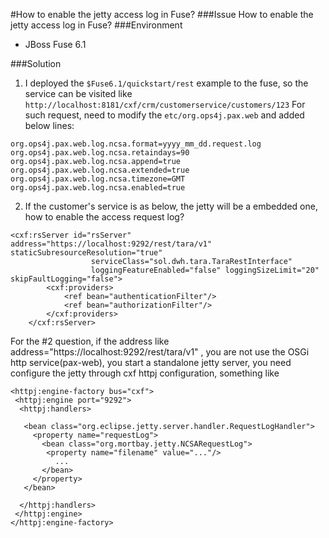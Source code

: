 #How to enable the jetty access log in Fuse?
###Issue
How to enable the jetty access log in Fuse?
###Environment

- JBoss Fuse 6.1

###Solution
1. I deployed the `$Fuse6.1/quickstart/rest` example to the fuse, so the service can be visited
like `http://localhost:8181/cxf/crm/customerservice/customers/123`
For such request, need to modify the `etc/org.ops4j.pax.web` and added below lines: 
```
org.ops4j.pax.web.log.ncsa.format=yyyy_mm_dd.request.log
org.ops4j.pax.web.log.ncsa.retaindays=90
org.ops4j.pax.web.log.ncsa.append=true
org.ops4j.pax.web.log.ncsa.extended=true
org.ops4j.pax.web.log.ncsa.timezone=GMT
org.ops4j.pax.web.log.ncsa.enabled=true 
```
2. If the customer's service is as below, the jetty will be a embedded one, how to enable the access request log?
``` 
<cxf:rsServer id="rsServer" address="https://localhost:9292/rest/tara/v1" staticSubresourceResolution="true"
                  serviceClass="sol.dwh.tara.TaraRestInterface"
                  loggingFeatureEnabled="false" loggingSizeLimit="20" skipFaultLogging="false">
        <cxf:providers>
            <ref bean="authenticationFilter"/>
            <ref bean="authorizationFilter"/>
        </cxf:providers>
    </cxf:rsServer> 
```
For the #2 question, if the address like address="https://localhost:9292/rest/tara/v1" , you are not use the OSGi http service(pax-web), you start a standalone jetty server, you need configure the jetty through cxf httpj configuration, something like
```
<httpj:engine-factory bus="cxf">
 <httpj:engine port="9292">
  <httpj:handlers>

   <bean class="org.eclipse.jetty.server.handler.RequestLogHandler">
     <property name="requestLog">
       <bean class="org.mortbay.jetty.NCSARequestLog">
        <property name="filename" value="..."/>
          ...
       </bean>
     </property>
   </bean>
   
  </httpj:handlers>
 </httpj:engine>
</httpj:engine-factory>
```
